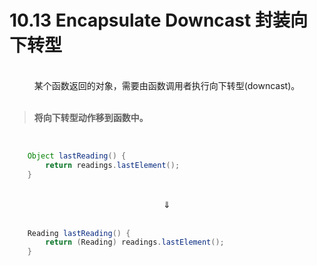# 10.13 Encapsulate Downcast 封装向下转型

<br>

<center>某个函数返回的对象，需要由函数调用者执行向下转型(downcast)。</center>

<br>

> **将向下转型动作移到函数中。**

<br>

```java
    Object lastReading() {
        return readings.lastElement();
    }
```

<br>

<center>⇓</center>

<br>

```java
    Reading lastReading() {
        return (Reading) readings.lastElement();
    }
```

<br>

